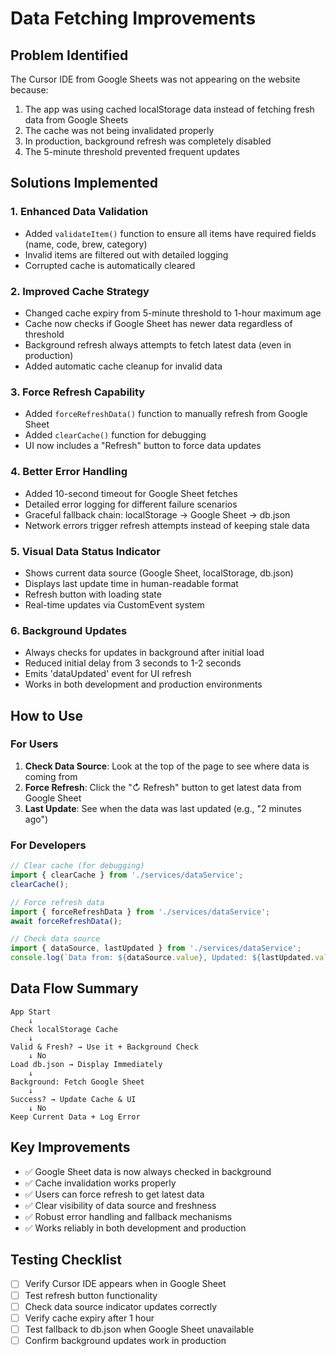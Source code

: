 # Data Fetching Improvements

## Problem Identified
The Cursor IDE from Google Sheets was not appearing on the website because:
1. The app was using cached localStorage data instead of fetching fresh data from Google Sheets
2. The cache was not being invalidated properly
3. In production, background refresh was completely disabled
4. The 5-minute threshold prevented frequent updates

## Solutions Implemented

### 1. Enhanced Data Validation
- Added `validateItem()` function to ensure all items have required fields (name, code, brew, category)
- Invalid items are filtered out with detailed logging
- Corrupted cache is automatically cleared

### 2. Improved Cache Strategy
- Changed cache expiry from 5-minute threshold to 1-hour maximum age
- Cache now checks if Google Sheet has newer data regardless of threshold
- Background refresh always attempts to fetch latest data (even in production)
- Added automatic cache cleanup for invalid data

### 3. Force Refresh Capability
- Added `forceRefreshData()` function to manually refresh from Google Sheet
- Added `clearCache()` function for debugging
- UI now includes a "Refresh" button to force data updates

### 4. Better Error Handling
- Added 10-second timeout for Google Sheet fetches
- Detailed error logging for different failure scenarios
- Graceful fallback chain: localStorage → Google Sheet → db.json
- Network errors trigger refresh attempts instead of keeping stale data

### 5. Visual Data Status Indicator
- Shows current data source (Google Sheet, localStorage, db.json)
- Displays last update time in human-readable format
- Refresh button with loading state
- Real-time updates via CustomEvent system

### 6. Background Updates
- Always checks for updates in background after initial load
- Reduced initial delay from 3 seconds to 1-2 seconds
- Emits 'dataUpdated' event for UI refresh
- Works in both development and production environments

## How to Use

### For Users
1. **Check Data Source**: Look at the top of the page to see where data is coming from
2. **Force Refresh**: Click the "↻ Refresh" button to get latest data from Google Sheet
3. **Last Update**: See when the data was last updated (e.g., "2 minutes ago")

### For Developers
```javascript
// Clear cache (for debugging)
import { clearCache } from './services/dataService';
clearCache();

// Force refresh data
import { forceRefreshData } from './services/dataService';
await forceRefreshData();

// Check data source
import { dataSource, lastUpdated } from './services/dataService';
console.log(`Data from: ${dataSource.value}, Updated: ${lastUpdated.value}`);
```

## Data Flow Summary

```
App Start
    ↓
Check localStorage Cache
    ↓
Valid & Fresh? → Use it + Background Check
    ↓ No
Load db.json → Display Immediately
    ↓
Background: Fetch Google Sheet
    ↓
Success? → Update Cache & UI
    ↓ No
Keep Current Data + Log Error
```

## Key Improvements
- ✅ Google Sheet data is now always checked in background
- ✅ Cache invalidation works properly
- ✅ Users can force refresh to get latest data
- ✅ Clear visibility of data source and freshness
- ✅ Robust error handling and fallback mechanisms
- ✅ Works reliably in both development and production

## Testing Checklist
- [ ] Verify Cursor IDE appears when in Google Sheet
- [ ] Test refresh button functionality
- [ ] Check data source indicator updates correctly
- [ ] Verify cache expiry after 1 hour
- [ ] Test fallback to db.json when Google Sheet unavailable
- [ ] Confirm background updates work in production